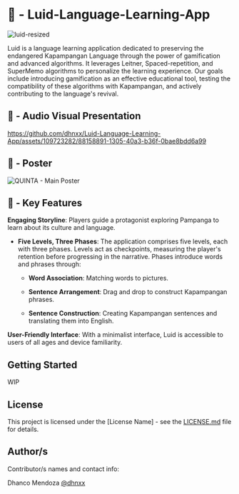 # 📖 - Luid-Language-Learning-App

![luid-resized](https://github.com/dhnxx/Luid-Language-Learning-App/assets/109723282/54ac3f78-1b06-4d59-999d-f423a0f2a0f6)

Luid is a language learning application dedicated to preserving the endangered Kapampangan Language through the power of gamification and advanced algorithms. It leverages Leitner, Spaced-repetition, and SuperMemo algorithms to personalize the learning experience. Our goals include introducing gamification as an effective educational tool, testing the compatibility of these algorithms with Kapampangan, and actively contributing to the language's revival.

## 🎥 - Audio Visual Presentation

https://github.com/dhnxx/Luid-Language-Learning-App/assets/109723282/88158891-1305-40a3-b36f-0bae8bdd6a99

## 🎨 - Poster
![QUINTA - Main Poster](https://github.com/dhnxx/Luid-Language-Learning-App/assets/109723282/2048fb70-3a2e-4a23-874a-76f06e2dd8c7)

## 🔑 - Key Features

**Engaging Storyline**: Players guide a protagonist exploring Pampanga to learn about its culture and language.

- **Five Levels, Three Phases**: The application comprises five levels, each with three phases. Levels act as checkpoints, measuring the player's retention before progressing in the narrative. Phases introduce words and phrases through:

  - **Word Association**: Matching words to pictures.
  
  - **Sentence Arrangement**: Drag and drop to construct Kapampangan phrases.
  
  - **Sentence Construction**: Creating Kapampangan sentences and translating them into English.
  
**User-Friendly Interface**: With a minimalist interface, Luid is accessible to users of all ages and device familiarity.

## Getting Started

WIP

## License

This project is licensed under the [License Name] - see the [LICENSE.md](LICENSE.md) file for details.

## Author/s

Contributor/s names and contact info:

Dhanco Mendoza [@dhnxx](https://github.com/dhnxx)
